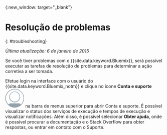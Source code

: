{:new_window: target="_blank"}



# Resolução de problemas
{: #troubleshooting}

*Última atualização: 6 de janeiro de 2015*

Se você tiver problemas com o {{site.data.keyword.Bluemix}},
será possível executar as tarefas de resolução de problemas para determinar a ação
corretiva a ser tomada.

Efetue login na interface com o usuário do {{site.data.keyword.Bluemix_notm}} e clique no ícone **Conta e suporte** ![Conta e suporte](images/account_support.svg) na barra de menus superior para abrir Conta e suporte. É possível visualizar o status
dos serviços de execução e tempos de execução e visualizar notificações. Além disso,
é possível selecionar **Obter ajuda**, onde é possível procurar
a documentação e o Stack Overflow para obter respostas, ou entrar em contato com o Suporte.
